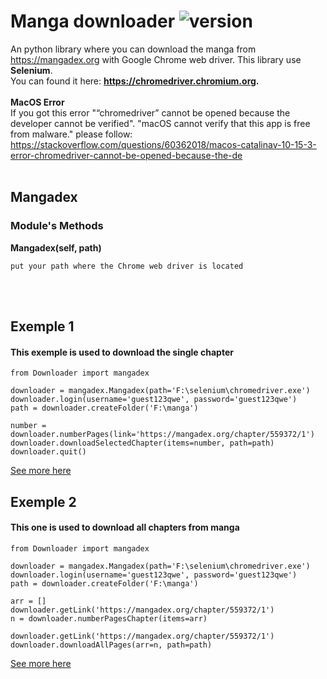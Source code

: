 # Manga downloader ![version](https://img.shields.io/badge/version-1.1.0-blue.svg)

An python library where you can download the manga from https://mangadex.org with Google Chrome web driver. This library use **Selenium**.
<br/>You can found it here: **https://chromedriver.chromium.org.**
<br/><br/>
**MacOS Error**<br/>
If you got this error "“chromedriver” cannot be opened because the developer cannot be verified". "macOS cannot verify that this app is free from malware."
please follow: https://stackoverflow.com/questions/60362018/macos-catalinav-10-15-3-error-chromedriver-cannot-be-opened-because-the-de
<br/><br/>


## Mangadex

### Module's Methods

**Mangadex(self, path)** 
```
put your path where the Chrome web driver is located
```
<br/><br/>

## Exemple 1
#### This exemple is used to download the single chapter
```
from Downloader import mangadex

downloader = mangadex.Mangadex(path='F:\selenium\chromedriver.exe')
downloader.login(username='guest123qwe', password='guest123qwe')
path = downloader.createFolder('F:\manga')

number = downloader.numberPages(link='https://mangadex.org/chapter/559372/1')
downloader.downloadSelectedChapter(items=number, path=path)
downloader.quit()
```
[See more here](https://github.com/rangademetal/MangaDownloader/blob/master/exemple/exemple1.py)
## Exemple 2
#### This one is used to download all chapters from manga

```
from Downloader import mangadex

downloader = mangadex.Mangadex(path='F:\selenium\chromedriver.exe')
downloader.login(username='guest123qwe', password='guest123qwe')
path = downloader.createFolder('F:\manga')

arr = []
downloader.getLink('https://mangadex.org/chapter/559372/1')
n = downloader.numberPagesChapter(items=arr)

downloader.getLink('https://mangadex.org/chapter/559372/1')
downloader.downloadAllPages(arr=n, path=path)
```
[See more here](https://github.com/rangademetal/MangaDownloader/blob/master/exemple/exemple2.py)
